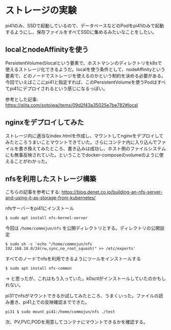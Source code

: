 # ストレージの実験

pi41のみ、SSDで起動しているので、データベースなどのPodをpi41のみで起動するようにし、保存ファイルをすべてSSDに集めるみたいなことをしたい。

## localとnodeAffinityを使う

PersistentVolumeのlocalという要素で、ホストマシンのディレクトリをk8sで使えるストレージ化できるようだ。localを使う条件として、nodeAffinityという要素で、どのノードでストレージを使えるのかという制約を決める必要がある。今回でいえばここにpi41と指定すれば、このPersistentVolumeを使うPodはすべてpi41にデプロイされるという感じになるっぽい。

参考とした記事: https://qiita.com/sotoiwa/items/09d2f43a35025e7be782#local

## nginxをデプロイしてみた

ストレージ内に適当なindex.htmlを作成し、マウントしてnginxをデプロイしてみたところうまいことマウントできていた。さらにコンテナ内に入り込んでファイルを書き換えてみたところ、書き込みは成功し、ホスト側のファイルシステムにも無事反映されていた。ということでdocker-composeのvolumeのように使えることがわかった。

## nfsを利用したストレージ構築

こちらの記事を参考にする: https://blog.denet.co.jp/building-an-nfs-server-and-using-it-as-storage-from-kubernetes/

nfsサーバーをpi41にインストール
```
$ sudo apt install nfs-kernel-server
```

今回は `/home/commojun/nfs` を公開ディレクトリとする。ディレクトリの公開設定

```
$ sudo sh -c 'echo "/home/commojun/nfs 192.168.10.0/24(rw,sync,no_root_squash)" >> /etc/exports'
```

すべてのノードでnfsを利用できるようにツールをインストールする
```
$ sudo apt install nfs-common
```
-> と思ったが、これはもう入っていた。k0sctlがインストールしていたのかもしれない。

pi31でnfsがマウントできるか試してみたところ、うまくいった。ファイルの読み書き、pi41上での反映確認までできた。
```
pi31 $ sudo mount pi41:/home/commojun/nfs ./test
```

次、PV,PVC,PODを用意してコンテナにマウントできるかを確認する。
